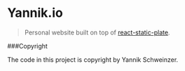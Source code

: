 # Yannik.io

> Personal website built on top of [react-static-plate](https://github.com/webyak/react-static-plate).

###Copyright

The code in this project is copyright by Yannik Schweinzer.